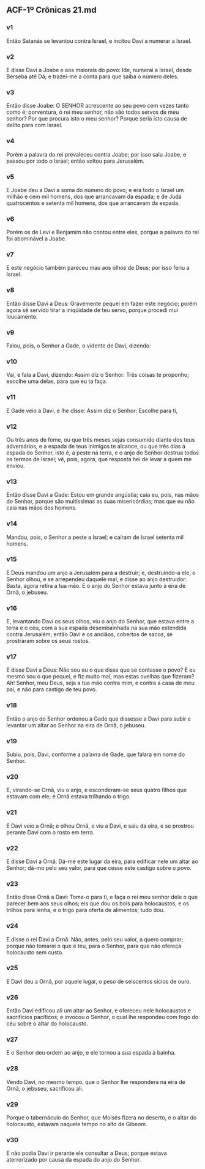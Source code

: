 ## ACF-1º Crônicas 21.md
### v1
 Então Satanás se levantou contra Israel, e incitou Davi a numerar a Israel.
### v2
 E disse Davi a Joabe e aos maiorais do povo: Ide, numerai a Israel, desde Berseba até Dã; e trazei-me a conta para que saiba o número deles.
### v3
 Então disse Joabe: O SENHOR acrescente ao seu povo cem vezes tanto como é; porventura, ó rei meu senhor, não são todos servos de meu senhor? Por que procura isto o meu senhor? Porque seria isto causa de delito para com Israel.
### v4
 Porém a palavra do rei prevaleceu contra Joabe; por isso saiu Joabe, e passou por todo o Israel; então voltou para Jerusalém.
### v5
 E Joabe deu a Davi a soma do número do povo; e era todo o Israel um milhão e cem mil homens, dos que arrancavam da espada; e de Judá quatrocentos e setenta mil homens, dos que arrancavam da espada.
### v6
 Porém os de Levi e Benjamim não contou entre eles, porque a palavra do rei foi abominável a Joabe.
### v7
 E este negócio também pareceu mau aos olhos de Deus; por isso feriu a Israel.
### v8
 Então disse Davi a Deus: Gravemente pequei em fazer este negócio; porém agora sê servido tirar a iniqüidade de teu servo, porque procedi mui loucamente.
### v9
 Falou, pois, o Senhor a Gade, o vidente de Davi, dizendo:
### v10
 Vai, e fala a Davi, dizendo: Assim diz o Senhor: Três coisas te proponho; escolhe uma delas, para que eu ta faça.
### v11
 E Gade veio a Davi, e lhe disse: Assim diz o Senhor: Escolhe para ti,
### v12
 Ou três anos de fome, ou que três meses sejas consumido diante dos teus adversários, e a espada de teus inimigos te alcance, ou que três dias a espada do Senhor, isto é, a peste na terra, e o anjo do Senhor destrua todos os termos de Israel; vê, pois, agora, que resposta hei de levar a quem me enviou.
### v13
 Então disse Davi a Gade: Estou em grande angústia; caia eu, pois, nas mãos do Senhor, porque são muitíssimas as suas misericórdias; mas que eu não caia nas mãos dos homens.
### v14
 Mandou, pois, o Senhor a peste a Israel; e caíram de Israel setenta mil homens.
### v15
 E Deus mandou um anjo a Jerusalém para a destruir; e, destruindo-a ele, o Senhor olhou, e se arrependeu daquele mal, e disse ao anjo destruidor: Basta, agora retira a tua mão. E o anjo do Senhor estava junto à eira de Ornã, o jebuseu.
### v16
 E, levantando Davi os seus olhos, viu o anjo do Senhor, que estava entre a terra e o céu, com a sua espada desembainhada na sua mão estendida contra Jerusalém; então Davi e os anciãos, cobertos de sacos, se prostraram sobre os seus rostos.
### v17
 E disse Davi a Deus: Não sou eu o que disse que se contasse o povo? E eu mesmo sou o que pequei, e fiz muito mal; mas estas ovelhas que fizeram? Ah! Senhor, meu Deus, seja a tua mão contra mim, e contra a casa de meu pai, e não para castigo de teu povo.
### v18
 Então o anjo do Senhor ordenou a Gade que dissesse a Davi para subir e levantar um altar ao Senhor na eira de Ornã, o jebuseu.
### v19
 Subiu, pois, Davi, conforme a palavra de Gade, que falara em nome do Senhor.
### v20
 E, virando-se Ornã, viu o anjo, e esconderam-se seus quatro filhos que estavam com ele; e Ornã estava trilhando o trigo.
### v21
 E Davi veio a Ornã; e olhou Ornã, e viu a Davi, e saiu da eira, e se prostrou perante Davi com o rosto em terra.
### v22
 E disse Davi a Ornã: Dá-me este lugar da eira, para edificar nele um altar ao Senhor; dá-mo pelo seu valor, para que cesse este castigo sobre o povo.
### v23
 Então disse Ornã a Davi: Toma-o para ti, e faça o rei meu senhor dele o que parecer bem aos seus olhos; eis que dou os bois para holocaustos, e os trilhos para lenha, e o trigo para oferta de alimentos; tudo dou.
### v24
 E disse o rei Davi a Ornã: Não, antes, pelo seu valor, a quero comprar; porque não tomarei o que é teu, para o Senhor, para que não ofereça holocausto sem custo.
### v25
 E Davi deu a Ornã, por aquele lugar, o peso de seiscentos siclos de ouro.
### v26
 Então Davi edificou ali um altar ao Senhor, e ofereceu nele holocaustos e sacrifícios pacíficos; e invocou o Senhor, o qual lhe respondeu com fogo do céu sobre o altar do holocausto.
### v27
 E o Senhor deu ordem ao anjo, e ele tornou a sua espada à bainha.
### v28
 Vendo Davi, no mesmo tempo, que o Senhor lhe respondera na eira de Ornã, o jebuseu, sacrificou ali.
### v29
 Porque o tabernáculo do Senhor, que Moisés fizera no deserto, e o altar do holocausto, estavam naquele tempo no alto de Gibeom.
### v30
 E não podia Davi ir perante ele consultar a Deus; porque estava aterrorizado por causa da espada do anjo do Senhor.

